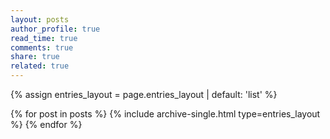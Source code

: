 ```yaml
---
layout: posts
author_profile: true
read_time: true
comments: true
share: true
related: true
---
```


{% assign entries_layout = page.entries_layout | default: 'list' %}
<div class="entries-{{ entries_layout }}">
  {% for post in posts %}
    {% include archive-single.html type=entries_layout %}
  {% endfor %}
</div>
